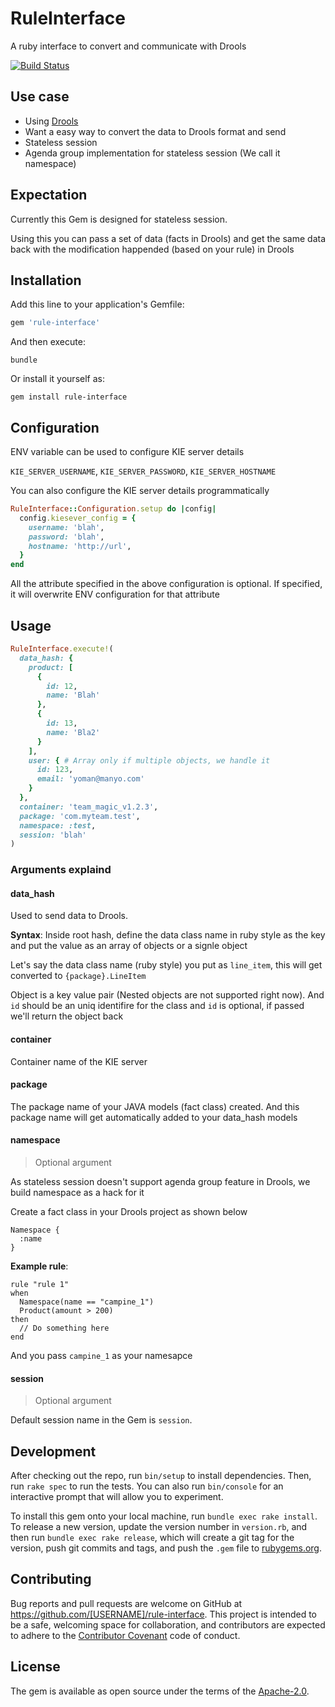 # RuleInterface

A ruby interface to convert and communicate with Drools

[![Build Status](https://travis-ci.org/NestAway/rule-interface.svg?branch=master)](https://travis-ci.org/NestAway/rule-interface)

## Use case

- Using [Drools](https://www.drools.org/)
- Want a easy way to convert the data to Drools format and send
- Stateless session
- Agenda group implementation for stateless session (We call it namespace)

## Expectation

Currently this Gem is designed for stateless session.

Using this you can pass a set of data (facts in Drools) and get the same data back with the modification happended (based on your rule) in Drools

## Installation

Add this line to your application's Gemfile:

```ruby
gem 'rule-interface'
```

And then execute:

```shell
bundle
```

Or install it yourself as:

```shell
gem install rule-interface
```

## Configuration

ENV variable can be used to configure KIE server details

`KIE_SERVER_USERNAME`, `KIE_SERVER_PASSWORD`, `KIE_SERVER_HOSTNAME`

You can also configure the KIE server details programmatically

```ruby
RuleInterface::Configuration.setup do |config|
  config.kiesever_config = {
    username: 'blah',
    password: 'blah',
    hostname: 'http://url',
  }
end
```

All the attribute specified in the above configuration is optional. If specified, it will overwrite ENV configuration for that attribute

## Usage

```ruby
RuleInterface.execute!(
  data_hash: {
    product: [
      {
        id: 12,
        name: 'Blah'
      },
      {
        id: 13,
        name: 'Bla2'
      }
    ],
    user: { # Array only if multiple objects, we handle it
      id: 123,
      email: 'yoman@manyo.com'
    }
  },
  container: 'team_magic_v1.2.3',
  package: 'com.myteam.test',
  namespace: :test,
  session: 'blah'
)
```

### Arguments explaind

#### data_hash
Used to send data to Drools.

**Syntax**:
Inside root hash, define the data class name in ruby style as the key and put the value as an array of objects or a signle object

Let's say the data class name (ruby style) you put as `line_item`, this will get converted to `{package}.LineItem`

Object is a key value pair (Nested objects are not supported right now). And `id` should be an uniq identifire for the class and `id` is optional, if passed we'll return the object back

#### container
Container name of the KIE server

#### package
The package name of your JAVA models (fact class) created. And this package name will get automatically added to your data_hash models

#### namespace
> Optional argument

As stateless session doesn't support agenda group feature in Drools, we build namespace as a hack for it

Create a fact class in your Drools project as shown below

```
Namespace {
  :name
}
```

**Example rule**:
```
rule "rule 1"
when
  Namespace(name == "campine_1")
  Product(amount > 200)
then
  // Do something here
end
```

And you pass `campine_1` as your namesapce

#### session
> Optional argument

Default session name in the Gem is `session`.

## Development

After checking out the repo, run `bin/setup` to install dependencies. Then, run `rake spec` to run the tests. You can also run `bin/console` for an interactive prompt that will allow you to experiment.

To install this gem onto your local machine, run `bundle exec rake install`. To release a new version, update the version number in `version.rb`, and then run `bundle exec rake release`, which will create a git tag for the version, push git commits and tags, and push the `.gem` file to [rubygems.org](https://rubygems.org).

## Contributing

Bug reports and pull requests are welcome on GitHub at https://github.com/[USERNAME]/rule-interface. This project is intended to be a safe, welcoming space for collaboration, and contributors are expected to adhere to the [Contributor Covenant](http://contributor-covenant.org) code of conduct.


## License

The gem is available as open source under the terms of the [Apache-2.0](https://opensource.org/licenses/Apache-2.0).

